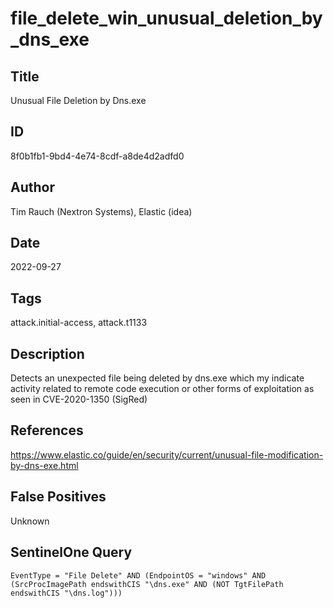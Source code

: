 # file_delete_win_unusual_deletion_by_dns_exe

## Title
Unusual File Deletion by Dns.exe

## ID
8f0b1fb1-9bd4-4e74-8cdf-a8de4d2adfd0

## Author
Tim Rauch (Nextron Systems), Elastic (idea)

## Date
2022-09-27

## Tags
attack.initial-access, attack.t1133

## Description
Detects an unexpected file being deleted by dns.exe which my indicate activity related to remote code execution or other forms of exploitation as seen in CVE-2020-1350 (SigRed)

## References
https://www.elastic.co/guide/en/security/current/unusual-file-modification-by-dns-exe.html

## False Positives
Unknown

## SentinelOne Query
```
EventType = "File Delete" AND (EndpointOS = "windows" AND (SrcProcImagePath endswithCIS "\dns.exe" AND (NOT TgtFilePath endswithCIS "\dns.log")))

```